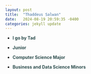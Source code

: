 ```yaml
---
layout: post
title:  "Thaddeus Salwan"
date:   2024-08-19 20:59:35 -0400
categories: jekyll update
---
```



- **<span style='color: DarkSlateGray;'>I go by Tad</span>**

- **<span style='color: DarkSlateGray;'>Junior</span>**

- **<span style='color: DarkSlateGray;'>Computer Science Major</span>**

- **<span style='color: DarkSlateGray;'>Business and Data Science Minors</span>**
